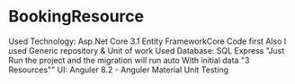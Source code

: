 # BookingResource
Used Technology: Asp.Net Core 3.1
Entity FrameworkCore Code first
Also I used Generic repository & Unit of work
Used Database: SQL Express "Just Run the project and the migration will run auto With initial data "3 Resources""
UI: Anguler 8.2 - Anguler Material
Unit Testing

